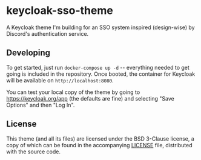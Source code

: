 # keycloak-sso-theme

A Keycloak theme I'm building for an SSO system inspired (design-wise) by
Discord's authentication service.

## Developing

To get started, just run `docker-compose up -d` -- everything needed to get
going is included in the repository. Once booted, the container for Keycloak
will be available on `http://localhost:8080`.

You can test your local copy of the theme by going to https://keycloak.org/app
(the defaults are fine) and selecting "Save Options" and then "Log In".

## License

This theme (and all its files) are licensed under the BSD 3-Clause license,
a copy of which can be found in the accompanying [LICENSE](./LICENSE) file,
distributed with the source code.
